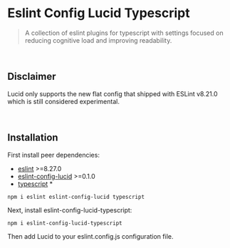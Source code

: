 # Eslint Config Lucid Typescript

> A collection of eslint plugins for typescript with settings focused on reducing cognitive load and improving readability.
>
> 
<br><a name="Disclaimer"></a>

## Disclaimer
Lucid only supports the new flat config that shipped with ESLint v8.21.0
which is still considered experimental.

<br><a name="Installation"></a>

## Installation
First install peer dependencies:
- [eslint](https://www.npmjs.com/package/eslint) &gt;&#x3D;8.27.0
- [eslint-config-lucid](https://www.npmjs.com/package/eslint-config-lucid) &gt;&#x3D;0.1.0
- [typescript](https://www.npmjs.com/package/typescript) *
```
npm i eslint eslint-config-lucid typescript 
```
Next, install eslint-config-lucid-typescript:
```
npm i eslint-config-lucid-typescript
```
Then add Lucid to your eslint.config.js configuration file.



